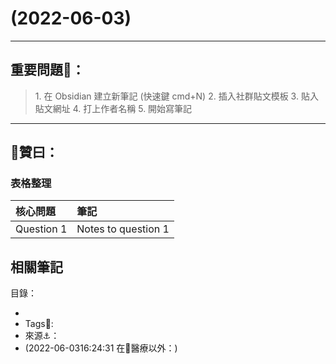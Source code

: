 # (2022-06-03)

---
## 重要問題🥕：
> 1\. 在 Obsidian 建立新筆記 \(快速鍵 cmd+N\)
2\. 插入社群貼文模板
3\. 貼入貼文網址
4\. 打上作者名稱
5\. 開始寫筆記

---
## 🦎贊曰：
>

### 表格整理
| 核心問題   | 筆記                |
| ---------- | ------------------- |
| Question 1 | Notes to question 1 |




## 相關筆記
目錄：

* 
* Tags🔖: 
* 來源⚓️：
* (2022-06-0316:24:31 在🦎醫療以外：)

<style>table { width: 100%;} th { text-align: left;}</style>